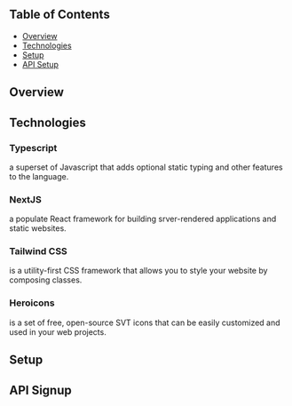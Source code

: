 ## Table of Contents

- [Overview](#overview)
- [Technologies](#technologies)
- [Setup](#setup)
- [API Setup](#api-signup)

## Overview

## Technologies

### Typescript

a superset of Javascript that adds optional static typing and other features to the language.


### NextJS

a populate React framework for building srver-rendered applications and static websites.

### Tailwind CSS 

is a utility-first CSS framework that allows you to style your website by composing classes.

### Heroicons

is a set of free, open-source SVT icons that can be easily customized and used in your web projects.

## Setup

## API Signup